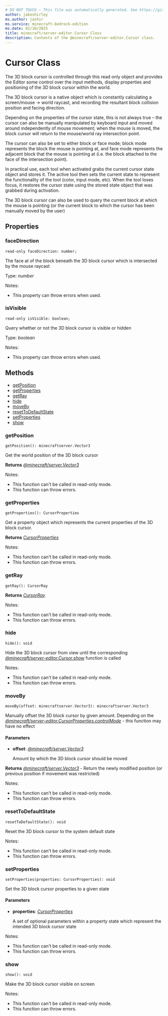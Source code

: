 ```yaml
---
# DO NOT TOUCH — This file was automatically generated. See https://github.com/mojang/minecraftapidocsgenerator to modify descriptions, examples, etc.
author: jakeshirley
ms.author: jashir
ms.service: minecraft-bedrock-edition
ms.date: 02/10/2025
title: minecraft/server-editor.Cursor Class
description: Contents of the @minecraft/server-editor.Cursor class.
---
```

# Cursor Class

The 3D block cursor is controlled through this read only object and provides the Editor some control over the input methods, display properties and positioning of the 3D block cursor within the world.

The 3D block cursor is a native object which is constantly calculating a screen/mouse -> world raycast, and recording the resultant block collision position and facing direction.

Depending on the properties of the cursor state, this is not always true – the cursor can also be manually manipulated by keyboard input and moved around independently of mouse movement; when the mouse is moved, the block cursor will return to the mouse/world ray intersection point.

The cursor can also be set to either block or face mode; block mode represents the block the mouse is pointing at, and face mode represents the adjacent block that the mouse is pointing at (i.e. the block attached to the face of the intersection point).

In practical use, each tool when activated grabs the current cursor state object and stores it.  The active tool then sets the current state to represent the functionality of the tool (color, input mode, etc).  When the tool loses focus, it restores the cursor state using the stored state object that was grabbed during activation.

The 3D block cursor can also be used to query the current block at which the mouse is pointing (or the current block to which the cursor has been manually moved by the user)

## Properties

### **faceDirection**
`read-only faceDirection: number;`

The face at of the block beneath the 3D block cursor which is intersected by the mouse raycast

Type: *number*

Notes:
  - This property can throw errors when used.

### **isVisible**
`read-only isVisible: boolean;`

Query whether or not the 3D block cursor is visible or hidden

Type: *boolean*

Notes:
  - This property can throw errors when used.

## Methods
- [getPosition](#getposition)
- [getProperties](#getproperties)
- [getRay](#getray)
- [hide](#hide)
- [moveBy](#moveby)
- [resetToDefaultState](#resettodefaultstate)
- [setProperties](#setproperties)
- [show](#show)

### **getPosition**
`
getPosition(): minecraftserver.Vector3
`

Get the world position of the 3D block cursor

**Returns** [*@minecraft/server.Vector3*](../../../scriptapi/minecraft/server/Vector3.md)
  
Notes:
- This function can't be called in read-only mode.
- This function can throw errors.

### **getProperties**
`
getProperties(): CursorProperties
`

Get a property object which represents the current properties of the 3D block cursor.

**Returns** [*CursorProperties*](CursorProperties.md)
  
Notes:
- This function can't be called in read-only mode.
- This function can throw errors.

### **getRay**
`
getRay(): CursorRay
`

**Returns** [*CursorRay*](CursorRay.md)
  
Notes:
- This function can't be called in read-only mode.
- This function can throw errors.

### **hide**
`
hide(): void
`

Hide the 3D block cursor from view until the corresponding [*@minecraft/server-editor.Cursor.show*](../../../scriptapi/minecraft/server-editor/Cursor.md#show) function is called
  
Notes:
- This function can't be called in read-only mode.
- This function can throw errors.

### **moveBy**
`
moveBy(offset: minecraftserver.Vector3): minecraftserver.Vector3
`

Manually offset the 3D block cursor by given amount.  Depending on the [*@minecraft/server-editor.CursorProperties.controlMode*](../../../scriptapi/minecraft/server-editor/CursorProperties.md#controlmode) - this function may have no effect

#### **Parameters**
- **offset**: [*@minecraft/server.Vector3*](../../../scriptapi/minecraft/server/Vector3.md)
  
  Amount by which the 3D block cursor should be moved

**Returns** [*@minecraft/server.Vector3*](../../../scriptapi/minecraft/server/Vector3.md) - Return the newly modified position (or previous position if movement was restricted)
  
Notes:
- This function can't be called in read-only mode.
- This function can throw errors.

### **resetToDefaultState**
`
resetToDefaultState(): void
`

Reset the 3D block cursor to the system default state
  
Notes:
- This function can't be called in read-only mode.
- This function can throw errors.

### **setProperties**
`
setProperties(properties: CursorProperties): void
`

Set the 3D block cursor properties to a given state

#### **Parameters**
- **properties**: [*CursorProperties*](CursorProperties.md)
  
  A set of optional parameters within a property state which represent the intended 3D block cursor state
  
Notes:
- This function can't be called in read-only mode.
- This function can throw errors.

### **show**
`
show(): void
`

Make the 3D block cursor visible on screen
  
Notes:
- This function can't be called in read-only mode.
- This function can throw errors.

